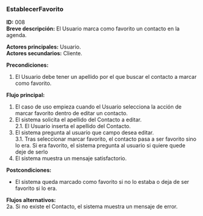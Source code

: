 ### EstablecerFavorito

__ID:__ 008  
__Breve descripción:__
  El Usuario marca como favorito un contacto en la agenda.

__Actores principales:__  Usuario.  
__Actores secundarios:__  Cliente.

__Precondiciones:__
  1. El Usuario debe tener un apellido por el que buscar el contacto a marcar como favorito.

__Flujo principal:__
  1. El caso de uso empieza cuando el Usuario selecciona la acción de marcar favorito dentro de editar un contacto.
  2. El sistema solicita el apellido del Contacto a editar.  
    2.1. El Usuario inserta el apellido del Contacto.
  3. El sistema pregunta al usuario que campo desea editar.  
    3.1. Tras seleccionar marcar favorito, el contacto pasa a ser favorito sino lo era. Si era favorito, el sistema pregunta al usuario si quiere quede deje de serlo
  4. El sistema muestra un mensaje satisfactorio.

__Postcondiciones:__

- El sistema queda marcado como favorito si no lo estaba o deja de ser favorito si lo era.

__Flujos alternativos:__  
  2a. Si no existe el Contacto, el sistema muestra un mensaje de error.
